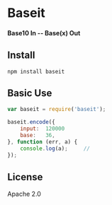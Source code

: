 # Baseit
#### Base10 In -- Base(x) Out

## Install
	npm install baseit

## Basic Use
```javascript
var baseit = require('baseit');

baseit.encode({
	input: 	120000
	base: 	36,
}, function (err, a) {
	console.log(a);		// 
});
````

## License
Apache 2.0